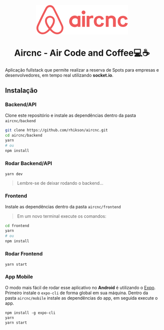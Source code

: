<h1 align="center"><br><img src="mobile/src/assets/logo.svg" alt="Aircnc"><br><br>Aircnc - Air Code and Coffee💻☕️</h1>

Aplicação fullstack que permite realizar a reserva de Spots para empresas e desenvolvedores, em tempo real utilizando **socket.io**.

## Instalação
### Backend/API
Clone este repositório e instale as dependências dentro da pasta `aircnc/backend`
```sh
git clone https://github.com/rhikson/aircnc.git
cd aircnc/backend
yarn
# ou
npm install
```
### Rodar Backend/API
```
yarn dev
```
> Lembre-se de deixar rodando o backend...
### Frontend
Instale as dependências dentro da pasta `aircnc/frontend`
> Em um novo terminal execute os comandos:
```sh
cd frontend
yarn
# ou
npm install
```
### Rodar Frontend
```
yarn start
```
### App Mobile
O modo mais fácil de rodar esse aplicativo no **Android** é utilizando o [Expo](https://expo.io/).
Primeiro instale o `expo-cli` de forma global em sua máquina. 
Dentro da pasta `aircnc/mobile` instale as dependências do app, em seguida execute o app.
```
npm install -g expo-cli
yarn
yarn start
```
